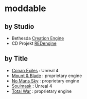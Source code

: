 # moddable

## by Studio

- Bethesda [Creation Engine](https://github.com/df15h-moddable/creation-engine)
- CD Projekt [REDengine](https://github.com/df15h-moddable/red)

## by Title
  
- [Conan Exiles](https://github.com/df15h-moddable/conan-exiles) : Unreal 4
- [Mount & Blade](https://github.com/df15h-moddable/mount-and-blade) : proprietary engine
- [No Mans Sky](https://github.com/df15h-moddable/no-mans-sky) : proprietary engine
- [Soulmask](https://github.com/df15h-moddable/soulmask) : Unreal 4
- [Total War](https://github.com/df15h-moddable/total-war) : proprietary engine
